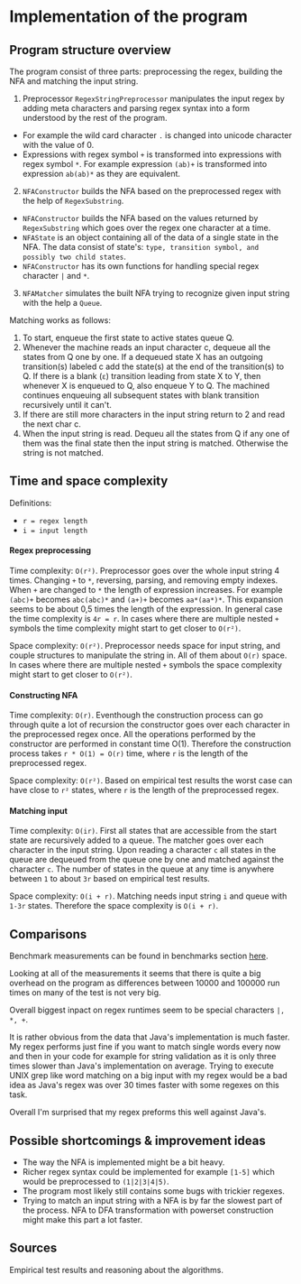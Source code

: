 # Implementation of the program

## Program structure overview

The program consist of three parts: preprocessing the regex, building the NFA and matching the input string.

1. Preprocessor `RegexStringPreprocessor` manipulates the input regex by adding meta characters and parsing regex syntax into a form understood by the rest of the program.
* For example the wild card character `.` is changed into unicode character with the value of 0.    
* Expressions with regex symbol `+` is transformed into expressions with regex symbol `*`. For example expression `(ab)+` is transformed into expression `ab(ab)*` as they are equivalent.

2. `NFAConstructor` builds the NFA based on the preprocessed regex with the help of `RegexSubstring`.
* `NFAConstructor` builds the NFA based on the values returned by `RegexSubstring` which goes over the regex one character at a time.
* `NFAState` is an object containing all of the data of a single state in the NFA. The data consist of state's: `type, transition symbol, and possibly two child states`. 
* `NFAConstructor` has its own functions for handling special regex character `|` and `*`.

3. `NFAMatcher` simulates the built NFA trying to recognize given input string with the help a `Queue`.

Matching works as follows:
1. To start, enqueue the first state to active states queue Q.
2. Whenever the machine reads an input character c, dequeue all the states from Q one by one. If a dequeued state X has an outgoing transition(s) labeled c add the state(s) at the end of the transition(s) to Q. If there is a blank (`ε`) transition leading from state X to Y, then whenever X is enqueued to Q, also enqueue Y to Q. The machined continues enqueuing all subsequent states with blank transition recursively until it can't.   
3. If there are still more characters in the input string return to 2 and read the next char c. 
4. When the input string is read. Dequeu all the states from Q if any one of them was the final state then the input string is matched. Otherwise the string is not matched.

## Time and space complexity

Definitions:
* `r = regex length`
* `i = input length`

#### Regex preprocessing

Time complexity: `O(r²)`. Preprocessor goes over the whole input string 4 times. Changing `+` to `*`, reversing, parsing, and removing empty indexes. When `+` are changed to `*` the length of expression increases. For example `(abc)+` becomes `abc(abc)*` and `(a+)+` becomes `aa*(aa*)*`. This expansion seems to be about 0,5 times the length of the expression. In general case the time complexity is `4r = r`. In cases where there are multiple nested `+` symbols the time complexity might start to get closer to `O(r²)`.

Space complexity: `O(r²)`. Preprocessor needs space for input string, and couple structures to manipulate the string in. All of them about `O(r)` space. In cases where there are multiple nested `+` symbols the space complexity might start to get closer to `O(r²)`.

#### Constructing NFA

Time complexity: `O(r)`. Eventhough the construction process can go through quite a lot of recursion the constructor goes over each character in the preprocessed regex once. All the operations performed by the constructor are performed in constant time O(1). Therefore the construction process takes `r * O(1) = O(r)` time, where `r` is the length of the preprocessed regex.

Space complexity: `O(r²)`. Based on empirical test results the worst case can have close to `r²` states, where `r` is the length of the preprocessed regex. 

#### Matching input

Time complexity: `O(ir)`. First all states that are accessible from the start state are recursively added to a queue. The matcher goes over each character in the input string. Upon reading a character `c` all states in the queue are dequeued from the queue one by one and matched against the character `c`. The number of states in the queue at any time is anywhere between `1` to about `3r` based on empirical test results.

Space complexity: `O(i + r)`. Matching needs input string `i` and queue with `1-3r` states. Therefore the space complexity is `O(i + r)`.

## Comparisons

Benchmark measurements can be found in benchmarks section [here](testaus.md).

Looking at all of the measurements it seems that there is quite a big overhead on the program as differences between 10000 and 100000 run times on many of the test is not very big. 

Overall biggest inpact on regex runtimes seem to be special characters `|, *, +`.

It is rather obvious from the data that Java's implementation is much faster. My regex performs just fine if you want to match single words every now and then in your code for example for string validation as it is only three times slower than Java's implementation on average. Trying to execute UNIX grep like word matching on a big input with my regex would be a bad idea as Java's regex was over 30 times faster with some regexes on this task.

Overall I'm surprised that my regex preforms this well against Java's.

## Possible shortcomings & improvement ideas

* The way the NFA is implemented might be a bit heavy.
* Richer regex syntax could be implemented for example `[1-5]` which would be preprocessed to `(1|2|3|4|5)`.
* The program most likely still contains some bugs with trickier regexes.
* Trying to match an input string with a NFA is by far the slowest part of the process. NFA to DFA transformation with powerset construction might make this part a lot faster.
   
## Sources

Empirical test results and reasoning about the algorithms.
